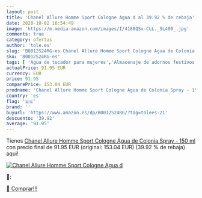 ```yaml
---
layout: post
title: 'Chanel Allure Homme Sport Cologne Agua d al 39.92 % de rebaja'
date: 2020-10-02 16:54:49
image: 'https://m.media-amazon.com/images/I/4180QSx-CLL._SL400_.jpg'
comments: true
category: ofertas
author: 'tole.es'
slug: 'B0012S24RG-es Chanel Allure Homme Sport Cologne Agua de Colonia Spray -...'
sku: 'B0012S24RG-es'
tags: [ 'Agua de tocador para mujeres','Almacenaje de adornos festivos','Almacenamiento y organización','Belleza','Fragancias para mujeres','Hogar y cocina','Iluminación','Iluminación de interior','Iluminación decorativa y para usos específicos de interior','Juguetes','Juguetes electrónicos','Juguetes y juegos','Perfumes y fragancias','Velas eléctricas y LED','Videojuegos para niños','agua','colonia','de', ]
actualPrice: 91.95 EUR
currency: EUR
price: 91.95
comparePrice: 153.04 EUR
prodname: 'Chanel Allure Homme Sport Cologne Agua de Colonia Spray - 150 ml'
country: 'es'
flag: '🇪🇸'
brand: ''
buyurl: 'https://www.amazon.es/dp/B0012S24RG/?tag=tolees-21'
descuento: '39.92'
average: '91.95'
---
```


Tienes [Chanel Allure Homme Sport Cologne Agua de Colonia Spray - 150 ml](https://www.amazon.es/dp/B0012S24RG/?tag=tolees-21) con precio final de  91.95 EUR (original: 153.04 EUR) (39.92 %  de rebaja) aqui!

[![Chanel Allure Homme Sport Cologne Agua d](https://m.media-amazon.com/images/I/4180QSx-CLL._SL400_.jpg)](https://www.amazon.es/dp/B0012S24RG/?tag=tolees-21)

🔎:


[🛒 Comprar!!!](https://www.amazon.es/dp/B0012S24RG/?tag=tolees-21)
